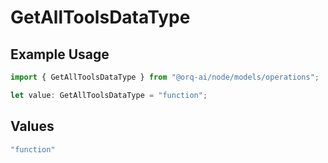 # GetAllToolsDataType

## Example Usage

```typescript
import { GetAllToolsDataType } from "@orq-ai/node/models/operations";

let value: GetAllToolsDataType = "function";
```

## Values

```typescript
"function"
```